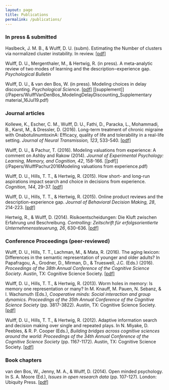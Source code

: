 ```yaml
---
layout: page
title: Publications
permalink: /publications/
---
```


### In press & submitted

Haslbeck, J. M. B., & Wulff, D. U. (subm). Estimating the Number of clusters via normalized cluster instability. In review. <a href="http://arxiv.org/pdf/1608.07494v1.pdf">[pdf]</a>

Wulff, D. U., Mergenthaler, M., & Hertwig, R. (in press). A meta-analytic review of two modes of learning and the description‒experience gap. <i>Psychological Bulletin</i>

Wulff, D. U., & van den Bos, W. (in press). Modeling choices in delay discounting. <i>Psychological Science</i>. [[pdf]](/Papers/WulffVanDenBos_ModelingDelayDiscounting_R2_16Jul19.pdf) [[supplement]](/Papers/WulffVanDenBos_ModelingDelayDiscounting_Supplementary material_16Jul19.pdf)

### Journal articles

Kollewe, K., Escher, C. M., Wulff, D. U., Fathi, D., Paracka, L., Mohammadi, B., Karst, M., & Dressler, D. (2016). Long-term treatment of chronic migraine with OnabotulinumtoxinA: Efficacy, quality of life and tolerability in a real-life setting. <i>Journal of Neural Transmission, 123</i>, 533-540. [[pdf]](/Papers/KolleweEtAl2016Botox.pdf)

Wulff, D. U., & Pachur, T. (2016). Modeling valuations from experience: A comment on Ashby and Rakow (2014). <i>Journal of Experimental Psychology: Learning, Memory, and Cognition, 42</i>, 158-166. [[pdf]](/Papers/WulffPachur2016Modeling valuations from experience.pdf)

Wulff, D. U., Hills, T. T., & Hertwig, R. (2015). How short- and long-run aspirations impact search and choice in decisions from experience. <i>Cognition, 144</i>, 29-37. [[pdf]](/Papers/WulffEtAl2015LongShortRun.pdf)

Wulff, D. U., Hills, T. T., & Hertwig, R. (2015). Online product reviews and the description-experience gap. <i>Journal of Behavioral Decision Making, 28</i>, 214-223. [[pdf]](/Papers/WulffHillsHertwig2015_OnlineReviewsAndDEGAP.pdf)

Hertwig, R., & Wulff, D. (2014). Risikoentscheidungen: Die Kluft zwischen Erfahrung und Beschreibung. <i>Controlling: Zeitschrift für erfolgsorientierte Unternehmenssteuerung, 26</i>, 630-636. [[pdf]](/Papers/HertwigWulff2014Controlling.pdf)

### Conference Proceedings (peer-reviewed)

Wulff, D. U., Hills, T. T., Lachman, M., & Mata, R. (2016). The aging lexicon: Differences in the semantic representation of younger and older adults? In Papafragou, A., Grodner, D., Mirman, D., & Trueswell, J.C. (Eds.) (2016). <i>Proceedings of the 38th Annual Conference of the Cognitive Science Society</i>. Austin, TX: Cognitive Science Society. [[pdf]](/Papers/WulffEtAl2016AgingLexicon_final.pdf)

Wulff, D. U., Hills, T. T., & Hertwig, R. (2013). Worm holes in memory: Is memory one representation or many? In M. Knauff, M. Pauen, N. Sebanz, & I. Wachsmuth (Eds.), <i>Cooperative minds: Social interaction and group dynamics. Proceedings of the 35th Annual Conference of the Cognitive Science Society</i> (pp. 3817-3822). Austin, TX: Cognitive Science Society. [[pdf]](/Papers/WulffHillsHertwig2013WormholesInMemory.pdf)

Wulff, D. U., Hills, T. T., & Hertwig, R. (2012). Adaptive information search and decision making over single and repeated plays. In N. Miyake, D. Peebles, & R. P. Cooper (Eds.), <i>Building bridges across cognitive sciences around the world: Proceedings of the 34th Annual Conference of the Cognitive Science Society</i> (pp. 1167-1172). Austin, TX: Cognitive Science Society. [[pdf]](/Papers/WulffHillsHertwig2012AdaptiveInfoSearchDfE.pdf)

### Book chapters

van den Bos, W., Jenny, M. A., & Wulff, D. (2014). Open minded psychology. In S. A. Moore (Ed.), <i>Issues in open research data</i> (pp. 107-127). London: Ubiquity Press. [[pdf]](/Papers/vandenBosEtAl2015OpenMindedPsychology.pdf)



